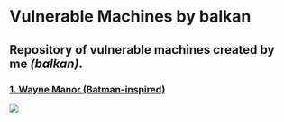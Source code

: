 # Vulnerable Machines by balkan

## Repository of vulnerable machines created by me _(balkan)_.

### [1. Wayne Manor (Batman-inspired)](https://github.com/sec-balkan/Vulnerable_Machines/tree/main/wayne_manor)

![](https://raw.githubusercontent.com/sec-balkan/Vulnerable_Machines/main/wayne_manor/img/Wayne_Manor.jpg)
